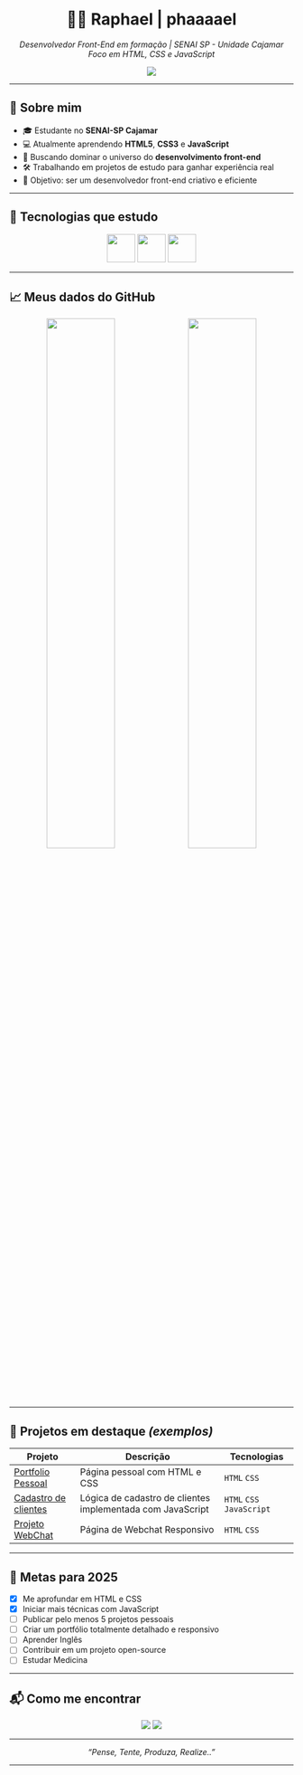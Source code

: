 <h1 align="center">👨‍💻 Raphael | phaaaael</h1>

<p align="center">
</p>

<p align="center">
  <i>Desenvolvedor Front-End em formação | SENAI SP - Unidade Cajamar</i><br>
  <i>Foco em HTML, CSS e JavaScript</i><br>
</p>

<p align="center">
  <img src="https://readme-typing-svg.herokuapp.com/?color=0df&center=true&vCenter=true&lines=Olá,+me+chamo+Raphael!;Sou+apaixonado+por+tecnologia.;Estudante+de+desenvolvimento+web.;Front-End+é+a+minha+praia."/>
</p>

---

## 🚀 Sobre mim

- 🎓 Estudante no **SENAI-SP Cajamar**
- 💻 Atualmente aprendendo **HTML5**, **CSS3** e **JavaScript**
- 🌱 Buscando dominar o universo do **desenvolvimento front-end**
- 🛠️ Trabalhando em projetos de estudo para ganhar experiência real
- 🎯 Objetivo: ser um desenvolvedor front-end criativo e eficiente

---

## 🧠 Tecnologias que estudo

<p align="center">
  <img src="https://cdn.jsdelivr.net/gh/devicons/devicon/icons/html5/html5-original.svg" width="50px"/>
  <img src="https://cdn.jsdelivr.net/gh/devicons/devicon/icons/css3/css3-original.svg" width="50px"/>
  <img src="https://cdn.jsdelivr.net/gh/devicons/devicon/icons/javascript/javascript-original.svg" width="50px"/>
</p>

---

## 📈 Meus dados do GitHub

<p align="center">
  <img width="49%" src="https://github-readme-stats.vercel.app/api?username=phaaaael&show_icons=true&theme=radical&hide_title=false&count_private=true&hide=issues"/>
  <img width="49%" src="https://github-readme-stats.vercel.app/api/top-langs/?username=phaaaael&layout=compact&theme=radical"/>
</p>

---

## 💼 Projetos em destaque *(exemplos)*

| Projeto | Descrição | Tecnologias |
|--------|-----------|-------------|
| [Portfolio Pessoal](#) | Página pessoal com HTML e CSS | `HTML` `CSS` |
| [Cadastro de clientes](#) | Lógica de cadastro de clientes implementada com JavaScript | `HTML` `CSS` `JavaScript` |
| [Projeto WebChat](#) | Página de Webchat Responsivo | `HTML` `CSS` |

---

## 🎯 Metas para 2025

- [x] Me aprofundar em HTML e CSS  
- [x] Iniciar mais técnicas com JavaScript  
- [ ] Publicar pelo menos 5 projetos pessoais  
- [ ] Criar um portfólio totalmente detalhado e responsivo  
- [ ] Aprender Inglês  
- [ ] Contribuir em um projeto open-source  
- [ ] Estudar Medicina  

---

## 📬 Como me encontrar

<div align="center">
  <a href="https://github.com/phaaaael"><img src="https://img.shields.io/badge/-GitHub-000?style=for-the-badge&logo=github"/></a>
  <a href="mailto:raphael.abiliosenaisp@gmail.com"><img src="https://img.shields.io/badge/-Email-D14836?style=for-the-badge&logo=gmail&logoColor=white"/></a>
</div>

---

<p align="center"><i>“Pense, Tente, Produza, Realize..”</i></p>

---

